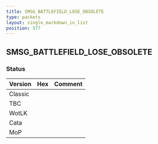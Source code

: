 ```yaml
---
title: SMSG_BATTLEFIELD_LOSE_OBSOLETE
type: packets
layout: single_markdown_in_list
position: 577
---
```


## SMSG_BATTLEFIELD_LOSE_OBSOLETE

### Status

Version | Hex | Comment
---------- | ---------- | ---------- 
Classic |  |  
TBC |  |  
WotLK |  |  
Cata |  |  
MoP |  |  